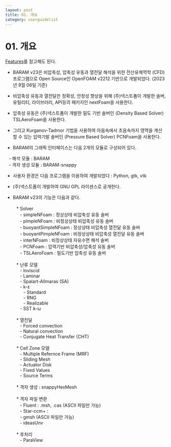 ```yaml
---
layout: post
title: 01. 개요
category: userguidelist
---
```


# 01. 개요 

[Features](/baram-pages/docs/feature_overview)를 참고해도 된다.

* BARAM v23은 비압축성, 압축성 유동과 열전달 해석을 위한 전산유체역학 (CFD) 프로그램으로 Open Source인 OpenFOAM v2212 기반으로 개발되었다. (2023년 9월 06일 기준)<br>

* 비압축성 유동과 열전달은 정확성, 안정성 향상을 위해 (주)넥스트폼이 개발한 솔버, 유틸리티, 라이브러리, API등의 패키지인 nextFoam을 사용한다.<br>

* 압축성 유동은 (주)넥스트폼이 개발한 밀도 기반 솔버인 (Density Based Solver) TSLAeroFoam을 사용한다.<br>

* 그리고 Kurganov-Tadmor 기법을 사용하여 아음속에서 초음속까지 영역을 계산할 수 있는 압력기발 솔버인 (Pressure Based Solver) PCNFoam을 사용한다.<br>

* BARAM의 그래픽 인터페이스는 다음 2개의 모듈로 구성되어 있다. <br>

 &ensp; - 해석 모듈 : BARAM<br>
 &ensp; - 격자 생성 모듈 : BARAM-snappy<br>

* 사용자 환경은 다음 프로그램을 이용하여 개발되었다 : Python, gtk, vtk<br>

* (주)넥스트폼이 개발하여 GNU GPL 라이센스로 공개한다.<br>

* BARAM v23의 기능은 다음과 같다. <br><br>
    &ensp; * Solver<br>
    &ensp; &ensp; - simpleNFoam : 정상상태 비압축성 유동 솔버 <br>
    &ensp; &ensp; - pimpleNFoam : 비정상상태 비압축성 유동 솔버 <br>
    &ensp; &ensp; - buoyantSimpleNFoam : 정상상태 비압축성 열전달 유동 솔버 <br>
    &ensp; &ensp; - buoyantPimpleNFoam : 비정상상태 비압축성 열전달 유동 솔버 <br>
    &ensp; &ensp; - interNFoam : 비정상상태 자유수면 해석 솔버 <br>
    &ensp; &ensp; - PCNFoam : 압력기반 비압축성/압축성 유동 솔버 <br>
    &ensp; &ensp; - TSLAeroFoam : 밀도기반 압축성 유동 솔버 <br><br>
    &ensp; * 난류 모델<br>
    &ensp; &ensp; - Inviscid <br>
    &ensp; &ensp; - Laminar <br>
    &ensp; &ensp; - Spalart-Allmaras (SA) <br>
    &ensp; &ensp; - k-ε <br>
    &ensp; &ensp; &ensp; - Standard <br>
    &ensp; &ensp; &ensp; - RNG <br>
    &ensp; &ensp; &ensp; - Realizable <br>
    &ensp; &ensp; - SST k-ω <br><br>
    &ensp; * 열전달<br>
    &ensp; &ensp; - Forced convection <br>
    &ensp; &ensp; - Natural convection <br>
    &ensp; &ensp; - Conjugate Heat Transfer (CHT) <br><br>
    &ensp; * Cell Zone 모델<br>
    &ensp; &ensp; - Multiple Refernce Frame (MRF) <br>
    &ensp; &ensp; - Sliding Mesh <br>
    &ensp; &ensp; - Actuator Disk <br>
    &ensp; &ensp; - Fixed Values <br>
    &ensp; &ensp; - Source Terms <br><br>
    &ensp; * 격자 생성 : snappyHexMesh<br><br>
    &ensp; * 격자 파일 변환 <br>
    &ensp; &ensp; - Fluent : .msh, .cas (ASCII 파일만 가능) <br>
    &ensp; &ensp; - Star-ccm+ :  <br>
    &ensp; &ensp; - gmsh (ASCII 파일만 가능) <br>
    &ensp; &ensp; - ideasUnv <br><br>
    &ensp; * 후처리 <br>
    &ensp; &ensp; - ParaView <br>